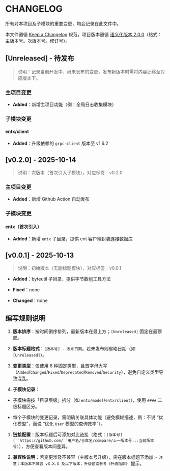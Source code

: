 # CHANGELOG

所有对本项目及子模块的重要变更，均会记录在此文件中。

本文件遵循 [Keep a Changelog](https://keepachangelog.com/zh-CN/1.0.0/) 规范，项目版本遵循 [语](https://semver.org/lang/zh-CN/)[义](https://semver.org/lang/zh-CN/)[化](https://semver.org/lang/zh-CN/)[版](https://semver.org/lang/zh-CN/)[本](https://semver.org/lang/zh-CN/)[ 2](https://semver.org/lang/zh-CN/)[.](https://semver.org/lang/zh-CN/)[0](https://semver.org/lang/zh-CN/)[.](https://semver.org/lang/zh-CN/)[0](https://semver.org/lang/zh-CN/)（格式：主版本号。次版本号。修订号）。

## [Unreleased] - 待发布

> 说明：记录当前开发中、尚未发布的变更，发布新版本时需将内容迁移至对应版本下。

### 主项目变更

* **Added**：新增主项目功能（例：全局日志收集模块）


### 子模块变更

#### entx/client

* **Added**：升级依赖的 `grpc-client` 版本至 v1.6.2


## [v0.2.0] - 2025-10-14

> 说明：次版本（首次引入子模块），对应标签：v0.2.0

### 主项目变更

* **Added**：新增 Github Action 自动发布

### 子模块变更

#### entx（首次引入）


* **Added**：新增 `entx` 子目录，提供 ent 客户端封装连接数据库


## [v0.0.1] - 2025-10-13

> 说明：初始版本（无副标题模块），对应标签：v0.0.1



* **Added**：byteutil 子目录，提供字节数组工具方法

* **Fixed**：none

* **Changed**：none




## 编写规则说明



1. **版本排序**：按时间倒序排列，最新版本在最上方；`[Unreleased]` 固定在最顶部。

2. **版本标题格式**：`[版本号] - 发布日期`，若未发布则省略日期（如 `[Unreleased]`）。

3. **变更类型**：仅使用 6 种固定类型，且首字母大写（`Added`/`Changed`/`Fixed`/`Deprecated`/`Removed`/`Security`），避免自定义类型导致混乱。

4. **子模块记录**：

* 子模块需按「目录层级」拆分（如 `entx/model`/`entx/client`），使用 `####` 二级标题区分。

* 每个子模块的变更记录，需明确关联具体功能（避免模糊描述，例：不说 “优化模型”，而说 “优化 `User` 模型的查询效率”）。

1. **链接配置**：版本标题后可添加对比链接（格式：`[版本号](``https://github.com/``用户名/仓库名/compare/上一版本号...当前版本号)`），方便查看版本间差异。

2. **兼容性说明**：若变更涉及不兼容（主版本号升级），需在版本标题下添加 `> 注意：本版本不兼容 vX.X.X 及以下版本，升级前需参考《升级指南》` 提示。